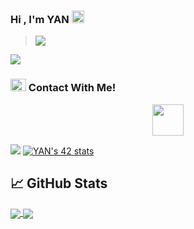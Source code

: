 ### Hi , I'm YAN <img src="https://thumbs.gfycat.com/CrazyThisFrillneckedlizard-max-1mb.gif" width="20">
> [![](https://visitcount.itsvg.in/api?id=yancoder&label=Profile%20Views&icon=7&pretty=true)](https://visitcount.itsvg.in)



<img src="https://user-images.githubusercontent.com/73097560/115834477-dbab4500-a447-11eb-908a-139a6edaec5c.gif">

### <img src="https://media.giphy.com/media/cj87CxfRtrUifF3Ryk/giphy.gif" width="25px" height="20px"> Contact With Me!


<p align="center"> 
<a href="https://t.me/yanofficialx" alt="Facebook"> <img src="https://upload.wikimedia.org/wikipedia/commons/thumb/8/83/Telegram_2019_Logo.svg/800px-Telegram_2019_Logo.svg.png" width="50"/> </a>
</p>


<img src="https://user-images.githubusercontent.com/73097560/115834477-dbab4500-a447-11eb-908a-139a6edaec5c.gif">
<a href="https://github.com/oakoudad/badge42"><img src="https://badge.mediaplus.ma/darkblue/YAN?1337Badge=off&42Network=off&UM6P=off" alt="YAN's 42 stats" /></a>

## &#x1f4c8; GitHub Stats
<a href="https://github.com/yanteams/">
  <img align="center" src="https://github-readme-stats.anuraghazra1.vercel.app/api/top-langs/?username=yanteams&line_height=27&layout=compact&theme=chartreuse-dark" />
</a>
<a href="https://github.com/yanteams/">
  <img align="center" src="https://github-readme-stats.anuraghazra1.vercel.app/api?username=yanteams&show_icons=true&line_height=20&include_all_commits=true&theme=chartreuse-dark" />
</a>
